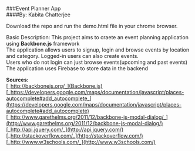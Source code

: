 ###Event Planner App<br/>
####By: Kabita Chatterjee


Download the repo and run the demo.html file in your chrome browser.

Basic Description:
This project aims to craete an event planning application using **Backbone.js** framework<br/>
The application allows users to signup, login and browse events by location and category. Logged-in users can also create events.<br/>
Users who do not login can just browse events(upcoming and past events)<br/>
The application uses Firebase to store data in the backend<br/>

**Sources:**<br/>
[_http://backbonejs.org/_](Backbone.js)<br/>
[_https://developers.google.com/maps/documentation/javascript/places-autocomplete#add_autocomplete_](https://developers.google.com/maps/documentation/javascript/places-autocomplete#add_autocomplete)<br/>
[_http://www.garethelms.org/2011/12/backbone-js-modal-dialog/_](http://www.garethelms.org/2011/12/backbone-js-modal-dialog/)<br/>
[_http://api.jquery.com/_](http://api.jquery.com/)<br/>
[_http://stackoverflow.com/_](http://stackoverflow.com/)<br/>
[_http://www.w3schools.com/_](http://www.w3schools.com/)


